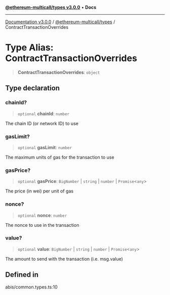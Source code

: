 [**@ethereum-multicall/types v3.0.0**](../README.md) • **Docs**

***

[Documentation v3.0.0](../../../packages.md) / [@ethereum-multicall/types](../README.md) / ContractTransactionOverrides

# Type Alias: ContractTransactionOverrides

> **ContractTransactionOverrides**: `object`

## Type declaration

### chainId?

> `optional` **chainId**: `number`

The chain ID (or network ID) to use

### gasLimit?

> `optional` **gasLimit**: `number`

The maximum units of gas for the transaction to use

### gasPrice?

> `optional` **gasPrice**: `BigNumber` \| `string` \| `number` \| `Promise`\<`any`\>

The price (in wei) per unit of gas

### nonce?

> `optional` **nonce**: `number`

The nonce to use in the transaction

### value?

> `optional` **value**: `BigNumber` \| `string` \| `number` \| `Promise`\<`any`\>

The amount to send with the transaction (i.e. msg.value)

## Defined in

abis/common.types.ts:10
